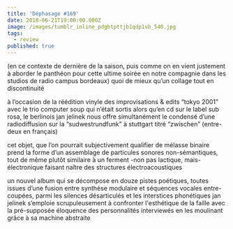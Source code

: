 ```yaml
---
title: 'Déphasage #169'
date: 2018-06-21T19:00:00.000Z
image: /images/tumblr_inline_pdgbtpttjb1qdp1vb_540.jpg
tags:
  - review
published: true
---
```

(en ce contexte de dernière de la saison, puis comme on en vient justement à aborder le panthéon pour cette ultime soirée en notre compagnie dans les studios de radio campus bordeaux) quoi de mieux qu’un collage tout en discontinuité

à l’occasion de la réédition vinyle des improvisations & edits “tokyo 2001” avec le trio computer soup qui n’était sortis alors qu’en cd sur le label sub rosa, le berlinois jan jelinek nous offre simultanément le condensé d’une radiodiffusion sur la “sudwestrundfunk” à stuttgart titré “zwischen” (entre-deux en français)

cet objet, que l’on pourrait subjectivement qualifier de mélasse binaire prend la forme d’un assemblage de particules sonores non-sémantiques, tout de même plutôt similaire à un ferment -non pas lactique, mais- électronique faisant naître des structures électroacoustiques

un nouvel album qui se décompose en douze pistes poétiques, toutes issues d’une fusion entre synthèse modulaire et séquences vocales entre-coupées, parmi les silences désarticulés et les interstices phonétiques jan jelinek s’emploie scrupuleusement à confronter l'esthétique de la faille avec la pré-supposée éloquence des personnalités interviewés en les moulinant grâce à sa machine abstraite
